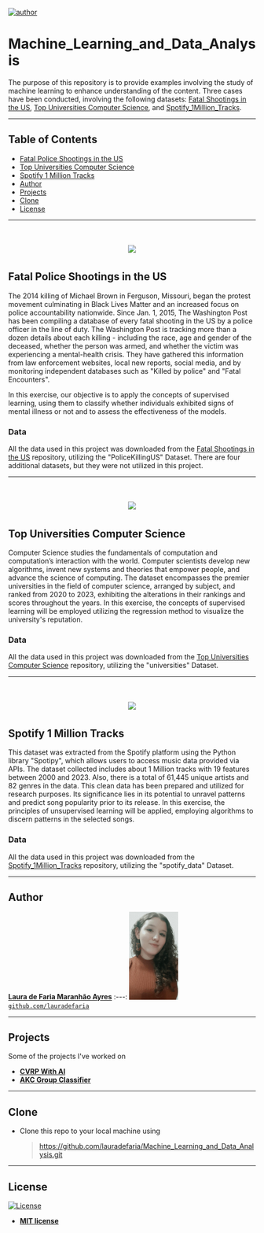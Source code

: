 [![author](https://img.shields.io/badge/author-lauradefaria-purple.svg)](https://github.com/lauradefaria)

# Machine_Learning_and_Data_Analysis

The purpose of this repository is to provide examples involving the study of machine learning to enhance understanding of the content. Three cases have been conducted, involving the following datasets: <a href="https://www.kaggle.com/datasets/kwullum/fatal-police-shootings-in-the-us">Fatal Shootings in the US</a>, <a href="https://www.kaggle.com/datasets/bogdansorin/top-universities-computer-science">Top Universities Computer Science</a>, and <a href="https://www.kaggle.com/datasets/amitanshjoshi/spotify-1million-tracks">Spotify_1Million_Tracks</a>.

---

## Table of Contents
- [Fatal Police Shootings in the US](#fatal-police-shootings-in-the-us)
- [Top Universities Computer Science](#top-universities-computer-science)
- [Spotify 1 Million Tracks](#spotify-1-million-tracks)
- [Author](#author)
- [Projects](#projects)
- [Clone](#clone)
- [License](#license)

---    
<h1 align="center">
  <img src="https://github.com/lauradefaria/Machine_Learning_and_Data_Analysis/blob/main/imgs/PoliceShooting.jpg">
</h1>

## Fatal Police Shootings in the US

The 2014 killing of Michael Brown in Ferguson, Missouri, began the protest movement culminating in Black Lives Matter and an increased focus on police accountability nationwide. Since Jan. 1, 2015, The Washington Post has been compiling a database of every fatal shooting in the US by a police officer in the line of duty. 
The Washington Post is tracking more than a dozen details about each killing - including the race, age and gender of the deceased, whether the person was armed, and whether the victim was experiencing a mental-health crisis. They have gathered this information from law enforcement websites, local new reports, social media, and by monitoring independent databases such as "Killed by police" and "Fatal Encounters".

In this exercise, our objective is to apply the concepts of supervised learning, using them to classify whether individuals exhibited signs of mental illness or not and to assess the effectiveness of the models.

### Data

All the data used in this project was downloaded from the <a href="https://www.kaggle.com/datasets/kwullum/fatal-police-shootings-in-the-us">Fatal Shootings in the US</a> repository, utilizing the "PoliceKillingUS" Dataset. There are four additional datasets, but they were not utilized in this project.

---    
<h1 align="center">
  <img src="https://github.com/lauradefaria/Machine_Learning_and_Data_Analysis/blob/main/imgs/ComputerScience.jpg">
</h1>

## Top Universities Computer Science

Computer Science studies the fundamentals of computation and computation’s interaction with the world. Computer scientists develop new algorithms, invent new systems and theories that empower people, and advance the science of computing. The dataset encompasses the premier universities in the field of computer science, arranged by subject, and ranked from 2020 to 2023, exhibiting the alterations in their rankings and scores throughout the years. 
In this exercise, the concepts of supervised learning will be employed utilizing the regression method to visualize the university's reputation.

### Data

All the data used in this project was downloaded from the <a href="https://www.kaggle.com/datasets/bogdansorin/top-universities-computer-science">Top Universities Computer Science</a> repository, utilizing the "universities" Dataset.

--- 
<h1 align="center">
  <img src="https://github.com/lauradefaria/Machine_Learning_and_Data_Analysis/blob/main/imgs/Spotify.jpg"  height: "1800px">
</h1>

## Spotify 1 Million Tracks

This dataset was extracted from the Spotify platform using the Python library "Spotipy", which allows users to access music data provided via APIs. The dataset collected includes about 1 Million tracks with 19 features between 2000 and 2023. Also, there is a total of 61,445 unique artists and 82 genres in the data.
This clean data has been prepared and utilized for research purposes. Its significance lies in its potential to unravel patterns and predict song popularity prior to its release. 
In this exercise, the principles of unsupervised learning will be applied, employing algorithms to discern patterns in the selected songs.

### Data

All the data used in this project was downloaded from the <a href="https://www.kaggle.com/datasets/amitanshjoshi/spotify-1million-tracks">Spotify_1Million_Tracks</a> repository, utilizing the "spotify_data" Dataset.

---   
## Author

 <a href="https://www.linkedin.com/in/lauradefaria/" target="_blank">**Laura de Faria Maranhão Ayres**</a>
:---: 
<img src="imgs/laura.jpg" width="100px"> </img>
<a href="http://github.com/lauradefaria" target="_blank">`github.com/lauradefaria`</a>

---   

## Projects
Some of the projects I've worked on

* [**CVRP With AI**](https://github.com/lauradefaria/CVRP_With_AI)
* [**AKC Group Classifier**](https://github.com/lauradefaria/AKC_Group_Classifier)

---   
## Clone

- Clone this repo to your local machine using
    > https://github.com/lauradefaria/Machine_Learning_and_Data_Analysis.git

---
## License

[![License](http://img.shields.io/:license-mit-blue.svg?style=flat-square)](http://badges.mit-license.org)

- **[MIT license](http://opensource.org/licenses/mit-license.php)**
